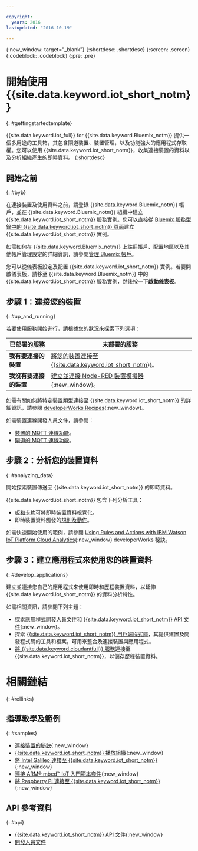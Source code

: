 ```yaml
---

copyright:
  years: 2016
lastupdated: "2016-10-19"

---
```


{:new_window: target="\_blank"}
{:shortdesc: .shortdesc}
{:screen: .screen}
{:codeblock: .codeblock}
{:pre: .pre}

# 開始使用 {{site.data.keyword.iot_short_notm}}
{: #gettingstartedtemplate}

{{site.data.keyword.iot_full}} for {{site.data.keyword.Bluemix_notm}} 提供一個多用途的工具箱，其包含閘道裝置、裝置管理，以及功能強大的應用程式存取權。您可以使用 {{site.data.keyword.iot_short_notm}}，收集連接裝置的資料以及分析組織產生的即時資料。
{:shortdesc}

## 開始之前
{: #byb}

在連接裝置及使用資料之前，請登錄 {{site.data.keyword.Bluemix_notm}} 帳戶，並在 {{site.data.keyword.Bluemix_notm}} 組織中建立 {{site.data.keyword.iot_short_notm}} 服務實例。您可以直接從 [Bluemix 服務型錄中的 {{site.data.keyword.iot_short_notm}} 頁面](https://console.{DomainName}/catalog/services/internet-of-things-platform/)建立 {{site.data.keyword.iot_short_notm}} 實例。  

如需如何在 {{site.data.keyword.Bluemix_notm}} 上註冊帳戶、配置地區以及其他帳戶管理設定的詳細資訊，請參閱[管理 Bluemix 帳戶](https://console.ng.bluemix.net/docs/admin/account.html#signup)。

您可以從儀表板設定及配置 {{site.data.keyword.iot_short_notm}} 實例。若要開啟儀表板，請移至 {{site.data.keyword.Bluemix_notm}} 中的 {{site.data.keyword.iot_short_notm}} 服務實例，然後按一下**啟動儀表板**。

## 步驟 1：連接您的裝置
{: #up_and_running}

若要使用服務開始進行，請根據您的狀況來探索下列選項：

   |   已部署的服務 | 未部署的服務
  ------------- | -------------
  **我有要連接的裝置** | [將您的裝置連接至 {{site.data.keyword.iot_short_notm}}](iotplatform_task.html#iotplatform_task)。| 在[播放組織示範](http://discover-iot.eu-gb.mybluemix.net/?cm_mc_uid=44491599487314618721024&cm_mc_sid_50200000=1462798151#/play){:new_window}中探索裝置連線。
  **我沒有要連接的裝置** | [建立並連接 Node-RED 裝置模擬器](nodereddevice_sample.html){:new_window}。 | 開始使用 [Watson IoT Platform 入門範本](https://console.ng.bluemix.net/docs/starters/IoT/iot500.html){:new_window}。
如需有關如何將特定裝置類型連接至 {{site.data.keyword.iot_short_notm}} 的詳細資訊，請參閱 [developerWorks Recipes](https://developer.ibm.com/recipes/tutorials/category/internet-of-things-iot/){:new_window}。  

如需裝置連線開發人員文件，請參閱：
- [裝置的 MQTT 連線功能](devices/mqtt.html)。
- [閘道的 MQTT 連線功能](gateways/mqtt.html)。

## 步驟 2：分析您的裝置資料
{: #analyzing_data}

開始探索裝置傳送至 {{site.data.keyword.iot_short_notm}} 的即時資料。

{{site.data.keyword.iot_short_notm}} 包含下列分析工具：  
- [板和卡片](data_visualization.html)可將即時裝置資料視覺化。
- 即時裝置資料觸發的[規則及動作](analytics.html)。

如需快速開始使用的範例，請參閱 [Using Rules and Actions with IBM Watson IoT Platform Cloud Analytics](https://developer.ibm.com/recipes/tutorials/using-rules-and-actions-with-ibm-watson-iot-platform-cloud-analytics/){:new_window} developerWorks 秘訣。

## 步驟 3：建立應用程式來使用您的裝置資料
{: #develop_applications}

建立並連接您自己的應用程式來使用即時和歷程裝置資料，以延伸 {{site.data.keyword.iot_short_notm}} 的資料分析特性。

如需相關資訊，請參閱下列主題：   
- 探索[應用程式開發人員文件](applications/api.html)和 [{{site.data.keyword.iot_short_notm}} API 文件](https://docs.internetofthings.ibmcloud.com/swagger/v0002.html#/){:new_window}。
- 探索 [{{site.data.keyword.iot_short_notm}} 用戶端程式庫](iot_platform_client_lib.html)，其提供建置及開發程式碼的工具和檔案，可用來整合及連接裝置與應用程式。
- [將 {{site.data.keyword.cloudantfull}} 服務](cloudant_connector.html)連接至 {{site.data.keyword.iot_short_notm}}，以儲存歷程裝置資料。




# 相關鏈結
{: #rellinks}
## 指導教學及範例
{: #samples}
* [連接裝置的秘訣](https://developer.ibm.com/recipes/tutorials/category/internet-of-things-iot/){:new_window}
* [{{site.data.keyword.iot_short_notm}} 播放組織](https://play.internetofthings.ibmcloud.com/){:new_window}
* [將 Intel Galileo 連接至 {{site.data.keyword.iot_short_notm}}](https://developer.ibm.com/recipes/tutorials/connect-an-intel-galileo-to-the-internet-of-things-foundation-connect/){:new_window}
* [連接 ARM® mbed™ IoT 入門範本套件](https://developer.ibm.com/recipes/tutorials/arm-mbed-iot-starter-kit-part-1/){:new_window}
* [將 Raspberry Pi 連接至 {{site.data.keyword.iot_short_notm}}](https://developer.ibm.com/recipes/tutorials/raspberry-pi-4/){:new_window}

## API 參考資料
{: #api}
* [{{site.data.keyword.iot_short_notm}} API 文件](https://docs.internetofthings.ibmcloud.com/swagger/v0002.html#/){:new_window}
* [開發人員文件](developer_doc_overview.html)
